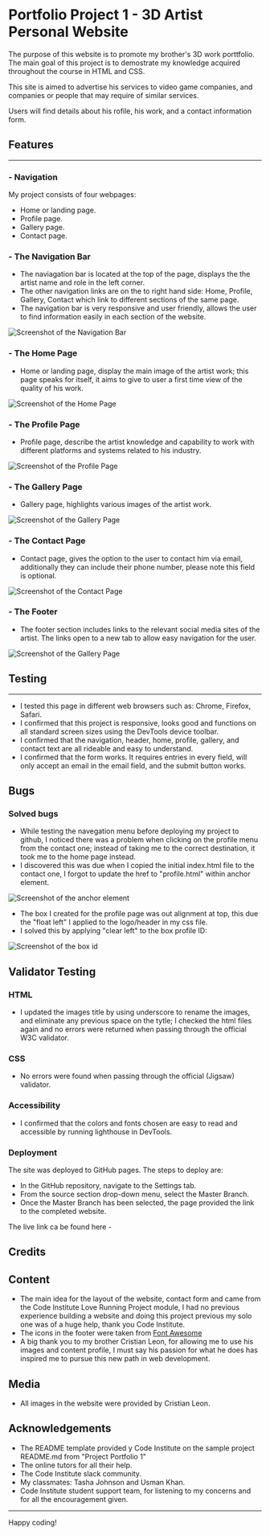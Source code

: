 # Portfolio Project 1 - 3D Artist Personal Website


The purpose of this website is to promote my brother's 3D work porttfolio. The main goal of this project is to demostrate my knowledge acquired throughout the course in HTML and CSS.

This site is aimed to advertise his services to video game companies, and companies or people that may require of similar services.

Users will find details about his rofile, his work, and a contact information form.

## Features
---

### - Navigation

My project consists of four webpages:

- Home or landing page.
- Profile page.
- Gallery page.
- Contact page.

### - The Navigation Bar

- The naviagation bar is located at the top of the page, displays the the artist name and role in the left corner.
- The other navigation links are on the to right hand side: Home, Profile, Gallery, Contact which link to different sections of the same page.
- The navigation bar is very responsive and user friendly, allows the user to find information easily in each section of the website.

![Screenshot of the Navigation Bar](assets/images/screenshot_navigation.png)

### - The Home Page

- Home or landing page, display the main image of the artist work; this page speaks for itself, it aims to give to user a first time view of the quality of his work.

![Screenshot of the Home Page](assets/images/Home_Page.png)

### - The Profile Page

- Profile page, describe the artist knowledge and capability to work with different platforms and systems related to his industry.

![Screenshot of the Profile Page](assets/images/Profile_Page.png)

### - The Gallery Page

- Gallery page, highlights various images of the artist work.

![Screenshot of the Gallery Page](assets/images/Gallery_Page.png)

### - The Contact Page

- Contact page, gives the option to the user to contact him via email, additionally they can include their phone number, please note this field is optional.

![Screenshot of the Contact Page](assets/images/Contact_Page.png)

### - The Footer

- The footer section includes links to the relevant social media sites of the artist. The links open to a new tab to allow easy navigation for the user.

![Screenshot of the Gallery Page](assets/images/Footer.png)

## Testing
---

- I tested this page in different web browsers such as: Chrome, Firefox, Safari.
- I confirmed that this project is responsive, looks good and functions on all standard screen sizes using the DevTools device toolbar.
- I confirmed that the navigation, header, home, profile, gallery, and contact text are all rideable and easy to understand.
- I confirmed that the form works. It requires entries in every field, will only accept an email in the email field, and the submit button works.

## Bugs

### Solved bugs

- While testing the navegation menu before deploying my project to github, I noticed there was a problem when clicking on the profile menu from the contact one; instead of taking me to the correct destination, it took me to the home page instead.
- I discovered this was due when I copied the initial index.html file to the contact one, I forgot to update the href to "profile.html" within anchor element.

![Screenshot of the anchor element](assets/images/anchor_code.png)

- The box I created for the profile page was out alignment at top, this due the "float left" I applied to the logo/header in my css file.
- I solved this by applying "clear left" to the box profile ID:

![Screenshot of the box id](assets/images/CSS_Profile_Box.png)


## Validator Testing

### HTML

- I updated the images title by using underscore to rename the images, and eliminate any previous space on the tytle; I checked the html files again and no errors were returned when passing through the official W3C validator. 

### CSS

- No errors were found when passing through the official (Jigsaw) validator.

### Accessibility

- I confirmed that the colors and fonts chosen are easy to read and accessible by running lighthouse in DevTools.

### Deployment

The site was deployed to GitHub pages. The steps to deploy are:

- In the GitHub repository, navigate to the Settings tab.
- From the source section drop-down menu, select the Master Branch.
- Once the Master Branch has been selected, the page provided the link to the completed website.

The live link ca be found here -

## Credits

## Content

- The main idea for the layout of the website, contact form and  came from the Code Institute Love Running Project module, I had no previous experience building a website and doing this project previous my solo one was of a huge help, thank you Code Institute.
- The icons in the footer were taken from [Font Awesome](https://fontawesome.com/)
- A big thank you to my brother Cristian Leon, for allowing me to use his images and content profile, I must say his passion for what he does has inspired me to pursue this new path in web development.

## Media

- All images in the website were provided by Cristian Leon.

## Acknowledgements

- The README template provided y Code Institute on the sample project README.md from "Project Portfolio 1"
- The online tutors for all their help.
- The Code Institute slack community.
- My classmates: Tasha Johnson and Usman Khan.
- Code Institute student support team, for listening to my concerns and for all the encouragement given.
---

Happy coding!
